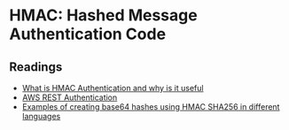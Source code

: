 # HMAC: Hashed Message Authentication Code

## Readings
* [What is HMAC Authentication and why is it useful](https://www.wolfe.id.au/2012/10/20/what-is-hmac-authentication-and-why-is-it-useful/)
* [AWS REST Authentication](http://s3.amazonaws.com/doc/s3-developer-guide/RESTAuthentication.html)
* [Examples of creating base64 hashes using HMAC SHA256 in different languages](https://www.jokecamp.com/blog/examples-of-creating-base64-hashes-using-hmac-sha256-in-different-languages)

